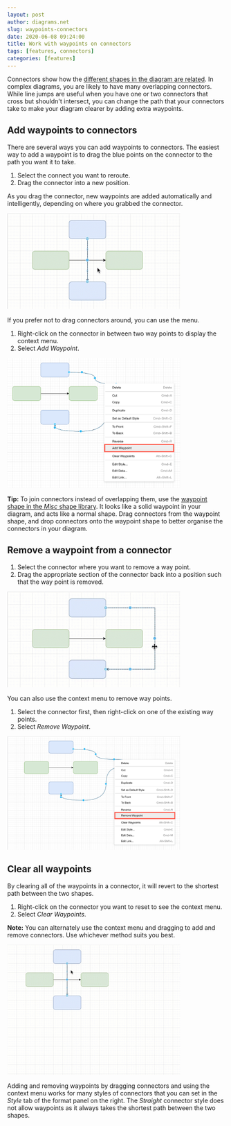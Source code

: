 ```yaml
---
layout: post
author: diagrams.net
slug: waypoints-connectors
date: 2020-06-08 09:24:00
title: Work with waypoints on connectors
tags: [features, connectors]
categories: [features]
---
```


Connectors show how the [different shapes in the diagram are related](/blog/connect-shapes.html). In complex diagrams, you are likely to have many overlapping connectors. While line jumps are useful when you have one or two connectors that cross but shouldn't intersect, you can change the path that your connectors take to make your diagram clearer by adding extra waypoints.

## Add waypoints to connectors

There are several ways you can add waypoints to connectors. The easiest way to add a waypoint is to drag the blue points on the connector to the path you want it to take.

1. Select the connect you want to reroute.
2. Drag the connector into a new position.

As you drag the connector, new waypoints are added automatically and intelligently, depending on where you grabbed the connector.

<img src="/assets/img/blog/waypoints-drag-more.gif" style="width=100%;max-width:400px;height:auto;" alt="Drag the connector to automatically add waypoints">

If you prefer not to drag connectors around, you can use the menu.

1. Right-click on the connector in between two way points to display the context menu.
2. Select _Add Waypoint_.

<img src="/assets/img/blog/waypoints-add-context-menu.png" style="width=100%;max-width:400px;height:auto;" alt="Use the context menu to add waypoints to a connector">

**Tip:** To join connectors instead of overlapping them, use the [waypoint shape in the _Misc_ shape library](/blog/waypoint-shape.html). It looks like a solid waypoint in your diagram, and acts like a normal shape. Drag connectors from the waypoint shape, and drop connectors onto the waypoint shape to better organise the connectors in your diagram.

## Remove a waypoint from a connector

1. Select the connector where you want to remove a way point.
2. Drag the appropriate section of the connector back into a position such that the way point is removed.

<img src="/assets/img/blog/waypoints-drag-remove.gif" style="width=100%;max-width:400px;height:auto;" alt="Drag the connector back to remove waypoints">

You can also use the context menu to remove way points.

1. Select the connector first, then right-click on one of the existing way points.
2. Select _Remove Waypoint_.

<img src="/assets/img/blog/waypoints-remove-context-menu.png" style="width=100%;max-width:400px;height:auto;" alt="Use the context menu to remove a waypoint from a connector">

## Clear all waypoints

By clearing all of the waypoints in a connector, it will revert to the shortest path between the two shapes.

1. Right-click on the connector you want to reset to see the context menu.
2. Select _Clear Waypoints_.

**Note:** You can alternately use the context menu and dragging to add and remove connectors. Use whichever method suits you best.

<img src="/assets/img/blog/waypoints-clear.gif" style="width=100%;max-width:400px;height:auto;" alt="Use the context menu to clear all waypoints on a connector">

Adding and removing waypoints by dragging connectors and using the context menu works for many styles of connectors that you can set in the _Style_ tab of the format panel on the right. The _Straight_ connector style does not allow waypoints as it always takes the shortest path between the two shapes.
